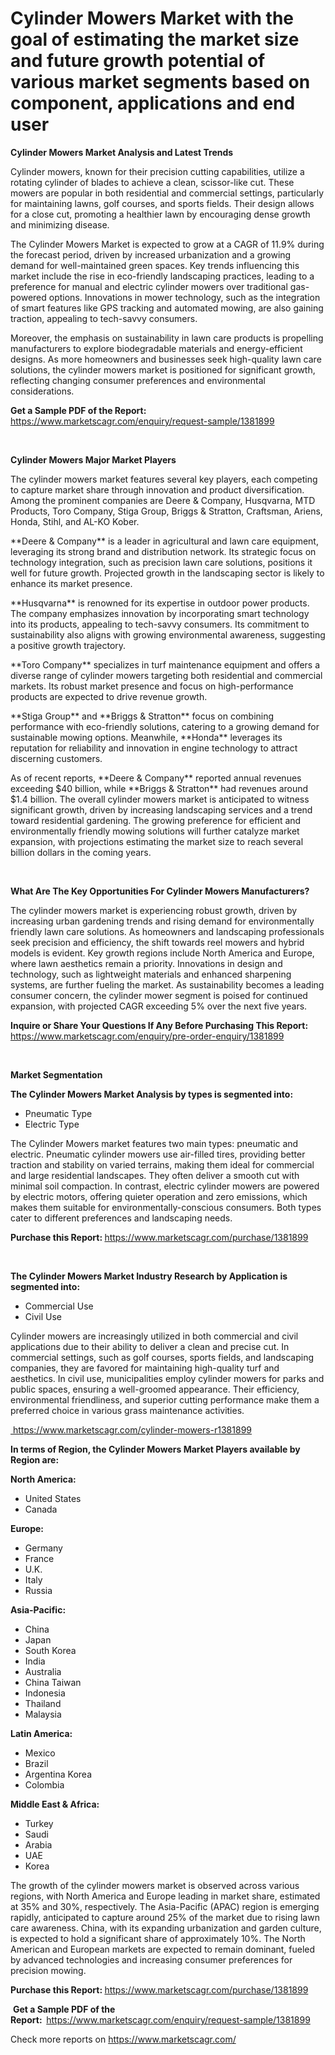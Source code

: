 <p><h1>Cylinder Mowers Market with the goal of estimating the market size and future growth potential of various market segments based on component, applications and end user</h1></p><p><strong>Cylinder Mowers Market Analysis and Latest Trends</strong></p>
<p><p>Cylinder mowers, known for their precision cutting capabilities, utilize a rotating cylinder of blades to achieve a clean, scissor-like cut. These mowers are popular in both residential and commercial settings, particularly for maintaining lawns, golf courses, and sports fields. Their design allows for a close cut, promoting a healthier lawn by encouraging dense growth and minimizing disease.</p><p>The Cylinder Mowers Market is expected to grow at a CAGR of 11.9% during the forecast period, driven by increased urbanization and a growing demand for well-maintained green spaces. Key trends influencing this market include the rise in eco-friendly landscaping practices, leading to a preference for manual and electric cylinder mowers over traditional gas-powered options. Innovations in mower technology, such as the integration of smart features like GPS tracking and automated mowing, are also gaining traction, appealing to tech-savvy consumers.</p><p>Moreover, the emphasis on sustainability in lawn care products is propelling manufacturers to explore biodegradable materials and energy-efficient designs. As more homeowners and businesses seek high-quality lawn care solutions, the cylinder mowers market is positioned for significant growth, reflecting changing consumer preferences and environmental considerations.</p></p>
<p><strong>Get a Sample PDF of the Report:&nbsp;</strong> <a href="https://www.marketscagr.com/enquiry/request-sample/1381899?utm_campaign=2236&utm_medium=2&utm_source=Github&utm_content=ia&utm_term=17022025&utm_id=cylinder-mowers">https://www.marketscagr.com/enquiry/request-sample/1381899</a></p>
<p>&nbsp;</p>
<p><strong>Cylinder Mowers Major Market Players</strong></p>
<p><p>The cylinder mowers market features several key players, each competing to capture market share through innovation and product diversification. Among the prominent companies are Deere & Company, Husqvarna, MTD Products, Toro Company, Stiga Group, Briggs & Stratton, Craftsman, Ariens, Honda, Stihl, and AL-KO Kober. </p><p>**Deere & Company** is a leader in agricultural and lawn care equipment, leveraging its strong brand and distribution network. Its strategic focus on technology integration, such as precision lawn care solutions, positions it well for future growth. Projected growth in the landscaping sector is likely to enhance its market presence.</p><p>**Husqvarna** is renowned for its expertise in outdoor power products. The company emphasizes innovation by incorporating smart technology into its products, appealing to tech-savvy consumers. Its commitment to sustainability also aligns with growing environmental awareness, suggesting a positive growth trajectory.</p><p>**Toro Company** specializes in turf maintenance equipment and offers a diverse range of cylinder mowers targeting both residential and commercial markets. Its robust market presence and focus on high-performance products are expected to drive revenue growth.</p><p>**Stiga Group** and **Briggs & Stratton** focus on combining performance with eco-friendly solutions, catering to a growing demand for sustainable mowing options. Meanwhile, **Honda** leverages its reputation for reliability and innovation in engine technology to attract discerning customers.</p><p>As of recent reports, **Deere & Company** reported annual revenues exceeding $40 billion, while **Briggs & Stratton** had revenues around $1.4 billion. The overall cylinder mowers market is anticipated to witness significant growth, driven by increasing landscaping services and a trend toward residential gardening. The growing preference for efficient and environmentally friendly mowing solutions will further catalyze market expansion, with projections estimating the market size to reach several billion dollars in the coming years.</p></p>
<p>&nbsp;</p>
<p><strong>What Are The Key Opportunities For Cylinder Mowers Manufacturers?</strong></p>
<p><p>The cylinder mowers market is experiencing robust growth, driven by increasing urban gardening trends and rising demand for environmentally friendly lawn care solutions. As homeowners and landscaping professionals seek precision and efficiency, the shift towards reel mowers and hybrid models is evident. Key growth regions include North America and Europe, where lawn aesthetics remain a priority. Innovations in design and technology, such as lightweight materials and enhanced sharpening systems, are further fueling the market. As sustainability becomes a leading consumer concern, the cylinder mower segment is poised for continued expansion, with projected CAGR exceeding 5% over the next five years.</p></p>
<p><strong>Inquire or Share Your Questions If Any Before Purchasing This Report:</strong> <a href="https://www.marketscagr.com/enquiry/pre-order-enquiry/1381899?utm_campaign=2236&utm_medium=2&utm_source=Github&utm_content=ia&utm_term=17022025&utm_id=cylinder-mowers">https://www.marketscagr.com/enquiry/pre-order-enquiry/1381899</a></p>
<p>&nbsp;</p>
<p><strong>Market Segmentation</strong></p>
<p><strong>The Cylinder Mowers Market Analysis by types is segmented into:</strong></p>
<p><ul><li>Pneumatic Type</li><li>Electric Type</li></ul></p>
<p><p>The Cylinder Mowers market features two main types: pneumatic and electric. Pneumatic cylinder mowers use air-filled tires, providing better traction and stability on varied terrains, making them ideal for commercial and large residential landscapes. They often deliver a smooth cut with minimal soil compaction. In contrast, electric cylinder mowers are powered by electric motors, offering quieter operation and zero emissions, which makes them suitable for environmentally-conscious consumers. Both types cater to different preferences and landscaping needs.</p></p>
<p><strong>Purchase this Report:&nbsp;</strong><a href="https://www.marketscagr.com/purchase/1381899?utm_campaign=2236&utm_medium=2&utm_source=Github&utm_content=ia&utm_term=17022025&utm_id=cylinder-mowers">https://www.marketscagr.com/purchase/1381899</a></p>
<p>&nbsp;</p>
<p><strong>The Cylinder Mowers Market Industry Research by Application is segmented into:</strong></p>
<p><ul><li>Commercial Use</li><li>Civil Use</li></ul></p>
<p><p>Cylinder mowers are increasingly utilized in both commercial and civil applications due to their ability to deliver a clean and precise cut. In commercial settings, such as golf courses, sports fields, and landscaping companies, they are favored for maintaining high-quality turf and aesthetics. In civil use, municipalities employ cylinder mowers for parks and public spaces, ensuring a well-groomed appearance. Their efficiency, environmental friendliness, and superior cutting performance make them a preferred choice in various grass maintenance activities.</p></p>
<p><a href="https://www.marketscagr.com/cylinder-mowers-r1381899?utm_campaign=2236&utm_medium=2&utm_source=Github&utm_content=ia&utm_term=17022025&utm_id=cylinder-mowers">&nbsp;https://www.marketscagr.com/cylinder-mowers-r1381899</a></p>
<p><strong>In terms of Region, the Cylinder Mowers Market Players available by Region are:</strong></p>
<p>
    <p> <strong> North America: </strong>
        <ul>
            <li>United States</li>
            <li>Canada</li>
        </ul>
        </p> 
    <p> <strong> Europe: </strong>
        <ul>
            <li>Germany</li>
            <li>France</li>
            <li>U.K.</li>
            <li>Italy</li>
            <li>Russia</li>
        </ul>
        </p> 
    <p> <strong> Asia-Pacific: </strong>
        <ul>
            <li>China</li>
            <li>Japan</li>
            <li>South Korea</li>
            <li>India</li>
            <li>Australia</li>
            <li>China Taiwan</li>
            <li>Indonesia</li>
            <li>Thailand</li>
            <li>Malaysia</li>
        </ul>
        </p> 
    <p> <strong> Latin America: </strong>
        <ul>
            <li>Mexico</li>
            <li>Brazil</li>
            <li>Argentina Korea</li>
            <li>Colombia</li>
        </ul>
        </p> 
    <p> <strong> Middle East & Africa: </strong>
        <ul>
            <li>Turkey</li>
            <li>Saudi</li>
            <li>Arabia</li>
            <li>UAE</li>
            <li>Korea</li>
        </ul>
    </p>
    </p>
<p><p>The growth of the cylinder mowers market is observed across various regions, with North America and Europe leading in market share, estimated at 35% and 30%, respectively. The Asia-Pacific (APAC) region is emerging rapidly, anticipated to capture around 25% of the market due to rising lawn care awareness. China, with its expanding urbanization and garden culture, is expected to hold a significant share of approximately 10%. The North American and European markets are expected to remain dominant, fueled by advanced technologies and increasing consumer preferences for precision mowing.</p></p>
<p><strong>Purchase this Report: </strong><a href="https://www.marketscagr.com/purchase/1381899?utm_campaign=2236&utm_medium=2&utm_source=Github&utm_content=ia&utm_term=17022025&utm_id=cylinder-mowers">https://www.marketscagr.com/purchase/1381899</a></p>
<p>&nbsp;<strong>Get a Sample PDF of the Report:&nbsp;&nbsp;</strong><a href="https://www.marketscagr.com/enquiry/request-sample/1381899?utm_campaign=2236&utm_medium=2&utm_source=Github&utm_content=ia&utm_term=17022025&utm_id=cylinder-mowers">https://www.marketscagr.com/enquiry/request-sample/1381899</a></p>
<p><strong></strong></p>
<p>Check more reports on <a href="https://www.marketscagr.com/?utm_campaign=2236&utm_medium=2&utm_source=Github&utm_content=ia&utm_term=17022025&utm_id=cylinder-mowers">https://www.marketscagr.com/</a></p>